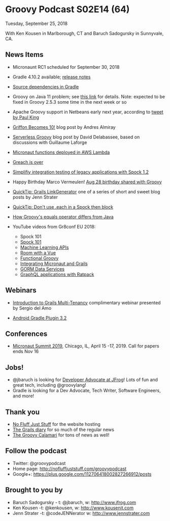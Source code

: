 # Groovy Podcast S02E14 (64)

Tuesday, September 25, 2018

With Ken Kousen in Marlborough, CT and Baruch Sadogursky in Sunnyvale, CA.

## News Items
* Micronaunt RC1 scheduled for September 30, 2018
* Gradle 4.10.2 available; [release notes](https://docs.gradle.org/4.10.2/release-notes.html)
* [Source dependencies in Gradle](https://blog.gradle.org/introducing-source-dependencies)

* Groovy on Java 11 problem; see [this link](https://issues.apache.org/jira/browse/GROOVY-8727) for details. Note: expected to be fixed in Groovy 2.5.3 some time in the next week or so
* Apache Groovy support in Netbeans early next year, according to [tweet by Paul King](https://twitter.com/paulk_asert/status/1044613778824982528)
* [Griffon Becomes 10!](http://andresalmiray.com/griffon-becomes-10/) blog post by Andres Almiray
* [Serverless Groovy](https://medium.com/fnproject/serverless-groovy-yeah-c36a57bb7fe1) blog post by David Delabassee, based on discussions with Guillaume Laforge
* [Micronaut functions deployed in AWS Lambda](http://guides.micronaut.io/micronaut-function-aws-lambda-groovy/guide/index.html)
* [Greach is over](http://2018.greachconf.com/greach-2019/)
* [Simplifiy integration testing of legacy applications with Spock 1.2](https://solidsoft.wordpress.com/2018/09/14/simplify-integration-testing-of-legacy-application-with-spock-1-2/)
* Happy Birthday Marco Vermeulen! [Aug 28 birthday shared with Groovy](https://twitter.com/marc0der/status/1034715950266896384)
* [QuickTip: Grails LinkGenerator](https://jennstrater.blogspot.com/2018/09/grails-quicktip-grails-linkgenerator.html) one of a series of short and sweet blog posts by Jenn Strater
* [QuickTip: Don't use .each in a Spock then block](https://jennstrater.blogspot.com/2018/08/tip-spock-dont-use-each-in-then-block.html)
* [How Groovy's equals operator differs from Java](https://e.printstacktrace.blog/2018/09/how-groovy-equal-operator-is-different-from-java/)

* YouTube videos from Gr8conf EU 2018:
  * Spock 101
  * [Spock 101](https://twitter.com/ApacheGroovy/status/1040631851696705536)
  * [Machine Learning APIs](https://twitter.com/ApacheGroovy/status/1040631424641130496)
  * [Room with a Vue](https://twitter.com/ApacheGroovy/status/1040631028652666881)
  * [Functional Groovy](https://twitter.com/ApacheGroovy/status/1040630714486599680)
  * [Integrating Micronaut and Grails](https://twitter.com/ApacheGroovy/status/1040630558026551296)
  * [GORM Data Services](https://twitter.com/ApacheGroovy/status/1040630391764406272)
  * [GraphQL applications with Ratpack](https://twitter.com/ApacheGroovy/status/1040629855929479169)


## Webinars

* [Introduction to Grails Multi-Tenancy](https://objectcomputing.com/resources/events/webinars/grails-multi-tenancy) complimentary webinar presented by Sergio del Amo


* [Android Gradle Plugin 3.2](https://developer.android.com/studio/releases/gradle-plugin#3-2-0) 

## Conferences

* [Micronaut Summit 2019](https://micronautsummit.com/), Chicago, IL, April 15 -17, 2019. Call for papers ends Nov 16

## Jobs!

* @jbaruch is looking for [Developer Advocate at JFrog](https://join.jfrog.com/job/?job=848102)! Lots of fun and great tech, including @groovylang!
* Gradle is looking for a Dev Advocate, Tech Writer, Software Engineers, and more!

## Thank you

* [No Fluff Just Stuff](https://nofluffjuststuff.com/home/main) for the website hosting
* [The Grails diary](http://grydeske.net/news) for so much of the regular news
* [The Groovy Calamari](http://groovycalamari.com/) for tons of news as well!

## Follow the podcast

* Twitter: @groovypodcast
* Home page: http://nofluffjuststuff.com/groovypodcast
* Google+: https://plus.google.com/112706418002827266912/posts

## Brought to you by
* Baruch Sadogursky - t: @jbaruch, w: http://www.jfrog.com
* Ken Kousen -t: @kenkousen, w: http://www.kousenit.com
* Jenn Strater -t: @codeJENNerator w: http://www.jennstrater.com
